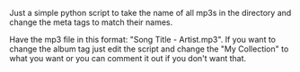 Just a simple python script to take the name of all mp3s in the directory and change the meta tags to match their names.


Have the mp3 file in this format: "Song Title - Artist.mp3". If you want to change the album tag just edit the script and change the "My Collection" to what you want or you can comment it out if you don't want that.
